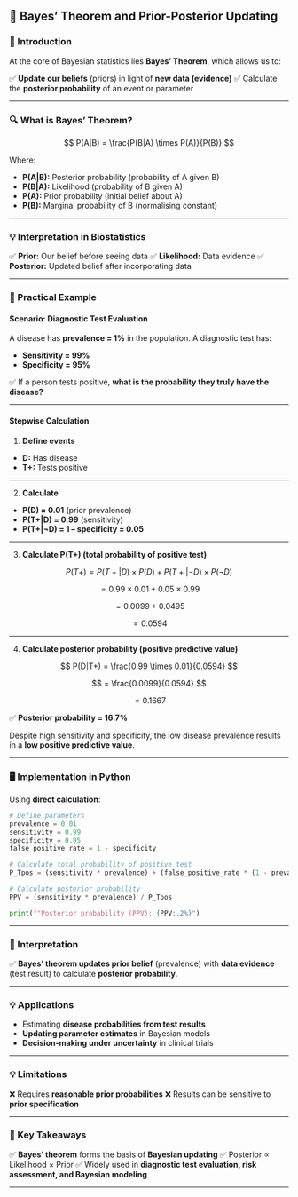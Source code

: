 ## **🧬 Bayes’ Theorem and Prior-Posterior Updating**

### **📖 Introduction**

At the core of Bayesian statistics lies **Bayes’ Theorem**, which allows us to:

✅ **Update our beliefs** (priors) in light of **new data (evidence)**
✅ Calculate the **posterior probability** of an event or parameter

---

### **🔍 What is Bayes’ Theorem?**

$$
P(A|B) = \frac{P(B|A) \times P(A)}{P(B)}
$$

Where:

* **P(A|B):** Posterior probability (probability of A given B)
* **P(B|A):** Likelihood (probability of B given A)
* **P(A):** Prior probability (initial belief about A)
* **P(B):** Marginal probability of B (normalising constant)

---

### **💡 Interpretation in Biostatistics**

✅ **Prior:** Our belief before seeing data
✅ **Likelihood:** Data evidence
✅ **Posterior:** Updated belief after incorporating data

---

### **🔬 Practical Example**

#### **Scenario: Diagnostic Test Evaluation**

A disease has **prevalence = 1%** in the population. A diagnostic test has:

* **Sensitivity = 99%**
* **Specificity = 95%**

✅ If a person tests positive, **what is the probability they truly have the disease?**

---

#### **Stepwise Calculation**

1. **Define events**

* **D:** Has disease
* **T+:** Tests positive

---

2. **Calculate**

* **P(D) = 0.01** (prior prevalence)
* **P(T+|D) = 0.99** (sensitivity)
* **P(T+|¬D) = 1 – specificity = 0.05**

---

3. **Calculate P(T+) (total probability of positive test)**

$$
P(T+) = P(T+|D) \times P(D) + P(T+|¬D) \times P(¬D)
$$

$$
= 0.99 \times 0.01 + 0.05 \times 0.99
$$

$$
= 0.0099 + 0.0495
$$

$$
= 0.0594
$$

---

4. **Calculate posterior probability (positive predictive value)**

$$
P(D|T+) = \frac{0.99 \times 0.01}{0.0594}
$$

$$
= \frac{0.0099}{0.0594}
$$

$$
= 0.1667
$$

✅ **Posterior probability = 16.7%**

Despite high sensitivity and specificity, the low disease prevalence results in a **low positive predictive value**.

---

### **🖥️ Implementation in Python**

Using **direct calculation**:

```python
# Define parameters
prevalence = 0.01
sensitivity = 0.99
specificity = 0.95
false_positive_rate = 1 - specificity

# Calculate total probability of positive test
P_Tpos = (sensitivity * prevalence) + (false_positive_rate * (1 - prevalence))

# Calculate posterior probability
PPV = (sensitivity * prevalence) / P_Tpos

print(f"Posterior probability (PPV): {PPV:.2%}")
```

---

### **🔑 Interpretation**

✅ **Bayes’ theorem updates prior belief** (prevalence) with **data evidence** (test result) to calculate **posterior probability**.

---

### **💡 Applications**

* Estimating **disease probabilities from test results**
* **Updating parameter estimates** in Bayesian models
* **Decision-making under uncertainty** in clinical trials

---

### **💡 Limitations**

❌ Requires **reasonable prior probabilities**
❌ Results can be sensitive to **prior specification**

---

### **🎯 Key Takeaways**

✅ **Bayes’ theorem** forms the basis of **Bayesian updating**
✅ Posterior ∝ Likelihood × Prior
✅ Widely used in **diagnostic test evaluation, risk assessment, and Bayesian modeling**

---

